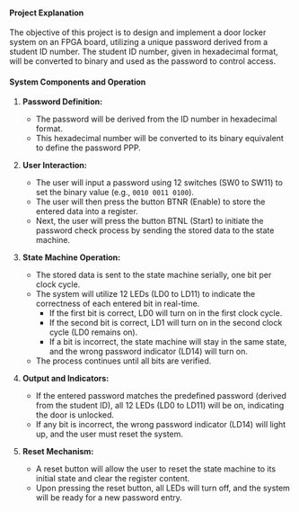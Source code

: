 #### Project Explanation

The objective of this project is to design and implement a door locker system on an FPGA board, utilizing a unique password derived from a student ID number. The student ID number, given in hexadecimal format, will be converted to binary and used as the password to control access.

#### System Components and Operation

1.  **Password Definition:**
    
    -   The password will be derived from the  ID number in hexadecimal format.
    -   This hexadecimal number will be converted to its binary equivalent to define the password PPP.
2.  **User Interaction:**
    
    -   The user will input a password using 12 switches (SW0 to SW11) to set the binary value (e.g., `0010 0011 0100`).
    -   The user will then press the button BTNR (Enable) to store the entered data into a register.
    -   Next, the user will press the button BTNL (Start) to initiate the password check process by sending the stored data to the state machine.
3.  **State Machine Operation:**
    
    -   The stored data is sent to the state machine serially, one bit per clock cycle.
    -   The system will utilize 12 LEDs (LD0 to LD11) to indicate the correctness of each entered bit in real-time.
        -   If the first bit is correct, LD0 will turn on in the first clock cycle.
        -   If the second bit is correct, LD1 will turn on in the second clock cycle (LD0 remains on).
        -   If a bit is incorrect, the state machine will stay in the same state, and the wrong password indicator (LD14) will turn on.
    -   The process continues until all bits are verified.
4.  **Output and Indicators:**
    
    -   If the entered password matches the predefined password (derived from the student ID), all 12 LEDs (LD0 to LD11) will be on, indicating the door is unlocked.
    -   If any bit is incorrect, the wrong password indicator (LD14) will light up, and the user must reset the system.
5.  **Reset Mechanism:**
    
    -   A reset button will allow the user to reset the state machine to its initial state and clear the register content.
    -   Upon pressing the reset button, all LEDs will turn off, and the system will be ready for a new password entry.
      


